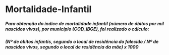 # Mortalidade-Infantil

##### Para obtenção do índice de mortalidade infantil (número de óbitos por mil nascidos vivos), por município (COD_IBGE), foi realizado o cálculo:

##### (Nº de óbitos infantis, segundo o local de residência do falecido / Nº de nascidos vivos, segundo o local de residência da mãe) x 1000
